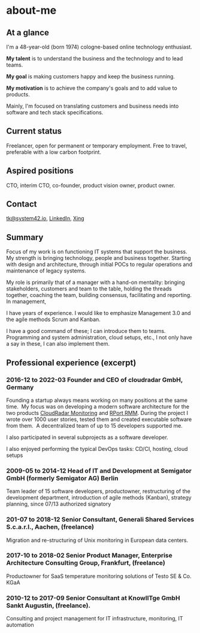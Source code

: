 # about-me

## At a glance

I'm a 48-year-old (born 1974) cologne-based online technology enthusiast.

**My talent** is to understand the business and the technology and to lead teams.

**My goal** is making customers happy and keep the business running.

**My motivation** is to achieve the company's goals and to add value to products.

Mainly, I'm focused on translating customers and business needs into software and tech stack specifications.


## Current status

Freelancer, open for permanent or temporary employment. Free to travel, preferable with a low carbon footprint.

## Aspired positions

CTO, interim CTO, co-founder, product vision owner, product owner.

## Contact
tk@system42.io, [LinkedIn](https://www.linkedin.com/in/thorsten-kramm-92306b128/), [Xing](https://www.xing.com/profile/Thorsten_Kramm2)

## Summary

Focus of my work is on functioning IT systems that support the business.
My strength is bringing technology, people and business together.
Starting with design and architecture, through initial POCs to regular operations and maintenance of legacy systems.

My role is primarily that of a manager with a hand-on mentality: bringing stakeholders, customers and team to the table, holding the threads together, coaching the team, building consensus, facilitating and reporting. In management, 

I have years of experience. I would like to emphasize Management 3.0 and the agile methods Scrum and Kanban.


I have a good command of these; I can introduce them to teams.
Programming and system administration, cloud setups, etc., I not only have a say in these, I can also implement them.

## Professional experience (excerpt)

### 2016-12 to 2022-03 Founder and CEO of cloudradar GmbH, Germany

Founding a startup always means working on many positions at the same time. 
My focus was on developing a modern software architecture for the two products [CloudRadar Monitoring](https://www.cloudradar.io) and [RPort RMM](https://rport.io).
During the project I wrote over 1000 user stories, tested them and created executable software from them. 
A decentralized team of up to 15 developers supported me. 

I also participated in several subprojects as a software developer. 

I also enjoyed performing the typical DevOps tasks: CD/CI, hosting, cloud setups



### 2009-05 to 2014-12 Head of IT and Development at Semigator GmbH (formerly Semigator AG) Berlin

Team leader of 15 software developers, productowner, restructuring of the development department, introduction of agile methods (Kanban), strategy planning, since 07/13 authorized signatory

### 201-07 to 2018-12 Senior Consultant, Generali Shared Services S.c.a.r.l., Aachen, (freelance)

Migration and re-structuring of Unix monitoring in European data centers.

### 2017-10 to 2018-02 Senior Product Manager, Enterprise Architecture Consulting Group, Frankfurt,  (freelance)

Productowner for SaaS temperature monitoring solutions of Testo SE & Co. KGaA

### 2010-12 to 2017-09 Senior Consultant at KnowlITge GmbH Sankt Augustin, (freelance).

Consulting and project management for IT infrastructure, monitoring, IT automation